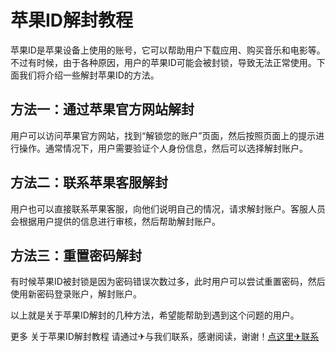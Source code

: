 # 苹果ID解封教程

苹果ID是苹果设备上使用的账号，它可以帮助用户下载应用、购买音乐和电影等。不过有时候，由于各种原因，用户的苹果ID可能会被封锁，导致无法正常使用。下面我们将介绍一些解封苹果ID的方法。

## 方法一：通过苹果官方网站解封

用户可以访问苹果官方网站，找到“解锁您的账户”页面，然后按照页面上的提示进行操作。通常情况下，用户需要验证个人身份信息，然后可以选择解封账户。

## 方法二：联系苹果客服解封

用户也可以直接联系苹果客服，向他们说明自己的情况，请求解封账户。客服人员会根据用户提供的信息进行审核，然后帮助解封账户。

## 方法三：重置密码解封

有时候苹果ID被封锁是因为密码错误次数过多，此时用户可以尝试重置密码，然后使用新密码登录账户，解封账户。

以上就是关于苹果ID解封的几种方法，希望能帮助到遇到这个问题的用户。

更多 关于苹果ID解封教程 请通过✈与我们联系，感谢阅读，谢谢！[点这里✈联系](https://c.k02.cc)